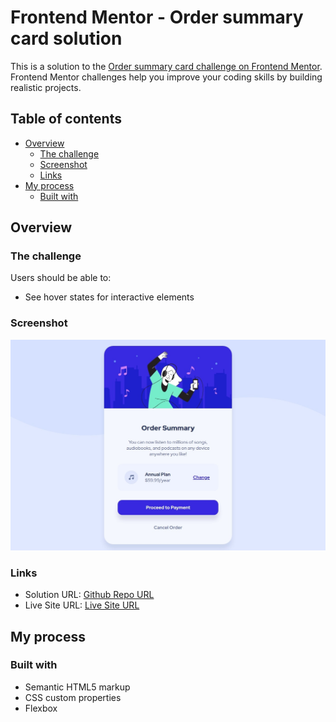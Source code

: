 # Frontend Mentor - Order summary card solution

This is a solution to the [Order summary card challenge on Frontend Mentor](https://www.frontendmentor.io/challenges/order-summary-component-QlPmajDUj). Frontend Mentor challenges help you improve your coding skills by building realistic projects. 

## Table of contents

- [Overview](#overview)
  - [The challenge](#the-challenge)
  - [Screenshot](#screenshot)
  - [Links](#links)
- [My process](#my-process)
  - [Built with](#built-with)

## Overview

### The challenge

Users should be able to:

- See hover states for interactive elements

### Screenshot

![Completed Screenshot](./screenshot.jpeg)

### Links

- Solution URL: [Github Repo URL](https://github.com/lasse-cs/Order-Summary-Component/)
- Live Site URL: [Live Site URL](https://lasse-cs.github.io/Order-Summary-Component/)

## My process

### Built with

- Semantic HTML5 markup
- CSS custom properties
- Flexbox